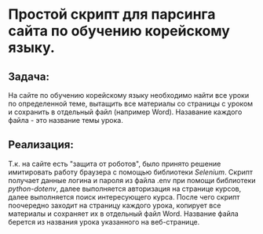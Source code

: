 # Простой скрипт для парсинга сайта по обучению корейскому языку.

## Задача:
На сайте по обучению корейскому языку необходимо найти все уроки по определенной теме, вытащить все материалы со страницы с уроком и сохранить в отдельный файл (например Word).
Назавание каждого файла - это название темы урока.

## Реализация:
Т.к. на сайте есть "защита от роботов", было принято решение имитировать работу браузера с помощью библиотеки *Selenium*.
Скрипт получает данные логина и пароля из файла .env при помощи библиотеки *python-dotenv*, далее выполняется авторизация на странице курсов, далее выполняется поиск интересующего курса.
После чего скрипт поочередно заходит на страницу каждого урока, копирует все материалы и сохраняет их в отдельный файл Word.
Название файла берется из названия урока указанного на веб-странице.
